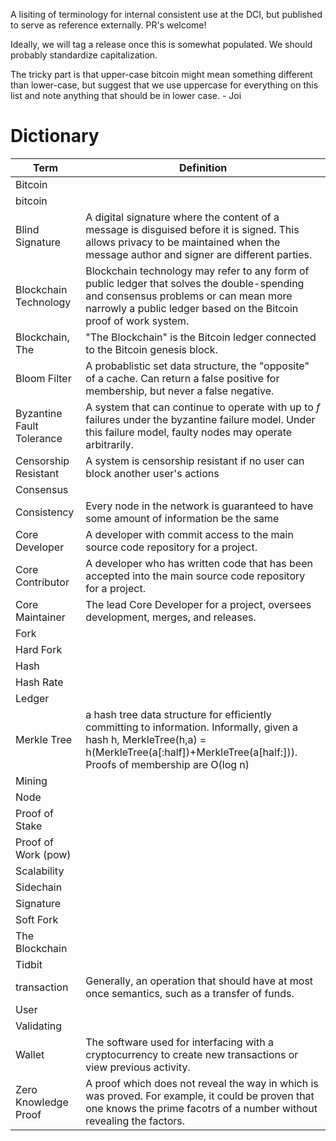 A lisiting of terminology for internal consistent use at the DCI, but published to serve as reference externally. PR's welcome!

Ideally, we will tag a release once this is somewhat populated. We should probably standardize capitalization.

The tricky part is that upper-case bitcoin might mean something different than lower-case, but suggest that we use uppercase for everything on this list and note anything that should be in lower case. - Joi


# Dictionary

| Term | Definition |
| --- | --- |
| Bitcoin | |
| bitcoin | |
| Blind Signature | A digital signature where the content of a message is disguised before it is signed. This allows privacy to be maintained when the message author and signer are different parties. |
| Blockchain Technology | Blockchain technology may refer to any form of public ledger that solves the double-spending and consensus problems or can mean more narrowly a public ledger based on the Bitcoin proof of work system. |
| Blockchain, The | "The Blockchain" is the Bitcoin ledger connected to the Bitcoin genesis block. |
| Bloom Filter| A probablistic set data structure, the "opposite" of a cache. Can return a false positive for membership, but never a false negative. |
| Byzantine Fault Tolerance | A system that can continue to operate with up to _f_ failures under the byzantine failure model. Under this failure model, faulty nodes may operate arbitrarily.|
| Censorship Resistant | A system is censorship resistant if no user can block another user's actions |
| Consensus ||
| Consistency | Every node in the network is guaranteed to have some amount of information be the same |
| Core Developer | A developer with commit access to the main source code repository for a project. |
| Core Contributor | A developer who has written code that has been accepted into the main source code repository for a project. |
| Core Maintainer | The lead Core Developer for a project, oversees development, merges, and releases.|
| Fork ||
| Hard Fork ||
| Hash | |
| Hash Rate | |
| Ledger ||
| Merkle Tree | a hash tree data structure for efficiently committing to information. Informally, given a hash h, MerkleTree(h,a) = h(MerkleTree(a[:half])+MerkleTree(a[half:])). Proofs of membership are O(log n)|
| Mining ||
| Node ||
| Proof of Stake | |
| Proof of Work (pow) ||
| Scalability ||
| Sidechain ||
| Signature | |
| Soft Fork ||
| The Blockchain | |
| Tidbit | |
| transaction| Generally, an operation that should have at most once semantics, such as a transfer of funds. |
| User ||
| Validating ||
| Wallet | The software used for interfacing with a cryptocurrency to create new transactions or view previous activity. |
| Zero Knowledge Proof | A proof which does not reveal the way in which is was proved. For example, it could be proven that one knows the prime facotrs of a number without revealing the factors. |
